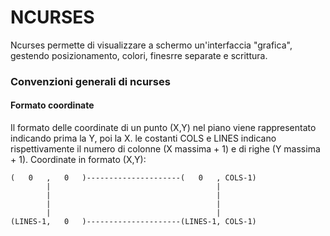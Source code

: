 # NCURSES
Ncurses permette di visualizzare a schermo un'interfaccia "grafica", gestendo posizionamento, colori, finesrre separate e scrittura.

### Convenzioni generali di ncurses
#### Formato coordinate
Il formato delle coordinate di un punto (X,Y) nel piano viene rappresentato indicando prima la Y, poi la X. le costanti COLS e LINES indicano rispettivamente il numero di colonne (X massima + 1) e di righe (Y massima + 1). 
Coordinate in formato (X,Y):
```
(   0   ,   0   )---------------------(   0   , COLS-1)
        |                                     |
        |                                     |
        |                                     |
        |                                     |
(LINES-1,   0   )---------------------(LINES-1, COLS-1)
```